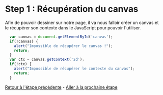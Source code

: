 # Step 1 : Récupération du canvas

Afin de pouvoir dessiner sur notre page, il va nous falloir créer un canvas et le récupérer son contexte dans le JavaScript pour pouvoir l'utiliser.

```javascript
  var canvas = document.getElementById('canvas');
  if(!canvas) {
    alert("Impossible de récupérer le canvas !");
    return;
  }
  var ctx = canvas.getContext('2d');
  if(!ctx) {
    alert("Impossible de récupérer le contexte du canvas");
    return;
  }
```

[Retour à l'étape précédente](step0.md) - [Aller à la prochaine étape](step2.md)

